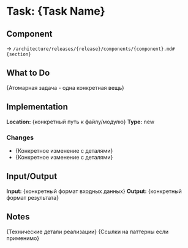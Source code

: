 # Task: {Task Name}

## Component
→ `/architecture/releases/{release}/components/{component}.md#{section}`

## What to Do
{Атомарная задача - одна конкретная вещь}

## Implementation
**Location:** {конкретный путь к файлу/модулю}
**Type:** new

### Changes
- {Конкретное изменение с деталями}
- {Конкретное изменение с деталями}

## Input/Output
**Input:** {конкретный формат входных данных}
**Output:** {конкретный формат результата}

## Notes
{Технические детали реализации}
{Ссылки на паттерны если применимо}